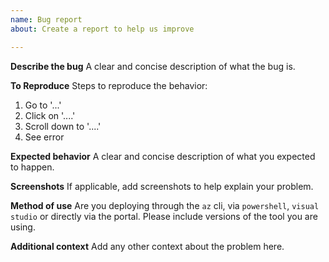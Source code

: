 ```yaml
---
name: Bug report
about: Create a report to help us improve

---
```


**Describe the bug**
A clear and concise description of what the bug is.

**To Reproduce**
Steps to reproduce the behavior:
1. Go to '...'
2. Click on '....'
3. Scroll down to '....'
4. See error

**Expected behavior**
A clear and concise description of what you expected to happen.

**Screenshots**
If applicable, add screenshots to help explain your problem.

**Method of use**
Are you deploying through the `az` cli, via `powershell`, `visual studio` or directly via the portal.  Please include versions of the tool you are using.

**Additional context**
Add any other context about the problem here.
